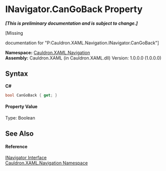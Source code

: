 # INavigator.CanGoBack Property 
 _**\[This is preliminary documentation and is subject to change.\]**_

\[Missing <summary> documentation for "P:Cauldron.XAML.Navigation.INavigator.CanGoBack"\]

**Namespace:**&nbsp;<a href="N_Cauldron_XAML_Navigation">Cauldron.XAML.Navigation</a><br />**Assembly:**&nbsp;Cauldron.XAML (in Cauldron.XAML.dll) Version: 1.0.0.0 (1.0.0.0)

## Syntax

**C#**<br />
``` C#
bool CanGoBack { get; }
```


#### Property Value
Type: Boolean

## See Also


#### Reference
<a href="T_Cauldron_XAML_Navigation_INavigator">INavigator Interface</a><br /><a href="N_Cauldron_XAML_Navigation">Cauldron.XAML.Navigation Namespace</a><br />